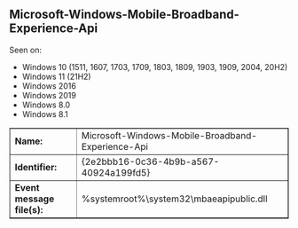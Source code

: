 ## Microsoft-Windows-Mobile-Broadband-Experience-Api

Seen on:
* Windows 10 (1511, 1607, 1703, 1709, 1803, 1809, 1903, 1909, 2004, 20H2)
* Windows 11 (21H2)
* Windows 2016
* Windows 2019
* Windows 8.0
* Windows 8.1

<table border="1" class="docutils">
  <tbody>
    <tr>
      <td><b>Name:</b></td>
      <td>Microsoft-Windows-Mobile-Broadband-Experience-Api</td>
    </tr>
    <tr>
      <td><b>Identifier:</b></td>
      <td>{2e2bbb16-0c36-4b9b-a567-40924a199fd5}</td>
    </tr>
    <tr>
      <td><b>Event message file(s):</b></td>
      <td>%systemroot%\system32\mbaeapipublic.dll</td>
    </tr>
  </tbody>
</table>

&nbsp;

